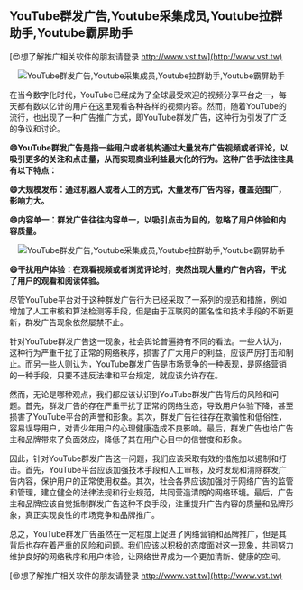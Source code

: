 ## **YouTube群发广告,Youtube采集成员,Youtube拉群助手,Youtube霸屏助手**

[😍想了解推广相关软件的朋友请登录 http://www.vst.tw](http://www.vst.tw)

 <center><img src="https://vst.tw/MP4/tuiguang/png/1.png" alt="YouTube群发广告,Youtube采集成员,Youtube拉群助手,Youtube霸屏助手"></center>

在当今数字化时代，YouTube已经成为了全球最受欢迎的视频分享平台之一，每天都有数以亿计的用户在这里观看各种各样的视频内容。然而，随着YouTube的流行，也出现了一种广告推广方式，即YouTube群发广告，这种行为引发了广泛的争议和讨论。

**😄YouTube群发广告是指一些用户或者机构通过大量发布广告视频或者评论，以吸引更多的关注和点击量，从而实现商业利益最大化的行为。这种广告手法往往具有以下特点：**

**😄大规模发布：通过机器人或者人工的方式，大量发布广告内容，覆盖范围广，影响力大。**

**😄内容单一：群发广告往往内容单一，以吸引点击为目的，忽略了用户体验和内容质量。**

 <center><img src="https://vst.tw/MP4/tuiguang/png/4.png" alt="YouTube群发广告,Youtube采集成员,Youtube拉群助手,Youtube霸屏助手"></center>

**😄干扰用户体验：在观看视频或者浏览评论时，突然出现大量的广告内容，干扰了用户的观看和阅读体验。**

尽管YouTube平台对于这种群发广告行为已经采取了一系列的规范和措施，例如增加了人工审核和算法检测等手段，但是由于互联网的匿名性和技术手段的不断更新，群发广告现象依然屡禁不止。

针对YouTube群发广告这一现象，社会舆论普遍持有不同的看法。一些人认为，这种行为严重干扰了正常的网络秩序，损害了广大用户的利益，应该严厉打击和制止。而另一些人则认为，YouTube群发广告是市场竞争的一种表现，是网络营销的一种手段，只要不违反法律和平台规定，就应该允许存在。

然而，无论是哪种观点，我们都应该认识到YouTube群发广告背后的风险和问题。首先，群发广告的存在严重干扰了正常的网络生态，导致用户体验下降，甚至损害了YouTube平台的声誉和形象。其次，群发广告往往存在欺骗性和低俗性，容易误导用户，对青少年用户的心理健康造成不良影响。最后，群发广告也给广告主和品牌带来了负面效应，降低了其在用户心目中的信誉度和形象。

因此，针对YouTube群发广告这一问题，我们应该采取有效的措施加以遏制和打击。首先，YouTube平台应该加强技术手段和人工审核，及时发现和清除群发广告内容，保护用户的正常使用权益。其次，社会各界应该加强对于网络广告的监管和管理，建立健全的法律法规和行业规范，共同营造清朗的网络环境。最后，广告主和品牌应该自觉抵制群发广告这种不良手段，注重提升广告内容的质量和品牌形象，真正实现良性的市场竞争和品牌推广。

总之，YouTube群发广告虽然在一定程度上促进了网络营销和品牌推广，但是其背后也存在着严重的风险和问题。我们应该以积极的态度面对这一现象，共同努力维护良好的网络秩序和用户体验，让网络世界成为一个更加清新、健康的空间。

[😍想了解推广相关软件的朋友请登录 http://www.vst.tw](http://www.vst.tw)



